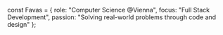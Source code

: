 const Favas = {
  role: "Computer Science @Vienna",
  focus: "Full Stack Development",
  passion: "Solving real-world problems through code and design"
};
